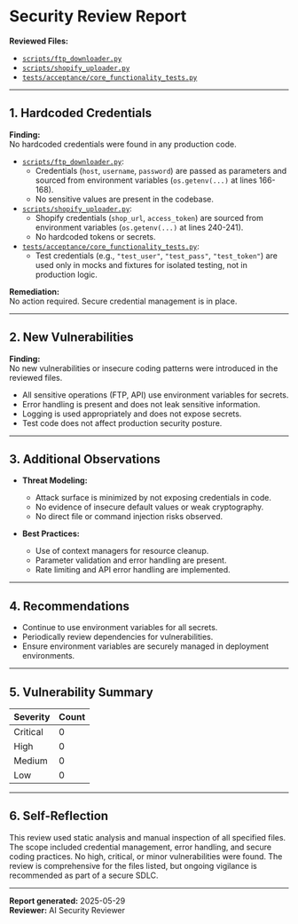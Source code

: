 # Security Review Report

**Reviewed Files:**
- [`scripts/ftp_downloader.py`](../../scripts/utilities/ftp_downloader.py)
- [`scripts/shopify_uploader.py`](../../scripts/shopify/shopify_uploader.py)
- [`tests/acceptance/core_functionality_tests.py`](../../tests/acceptance/core_functionality_tests.py)

---

## 1. Hardcoded Credentials

**Finding:**  
No hardcoded credentials were found in any production code.

- [`scripts/ftp_downloader.py`](../../scripts/utilities/ftp_downloader.py:26-181):  
  - Credentials (`host`, `username`, `password`) are passed as parameters and sourced from environment variables (`os.getenv(...)` at lines 166-168).
  - No sensitive values are present in the codebase.
- [`scripts/shopify_uploader.py`](../../scripts/shopify/shopify_uploader.py:47-262):  
  - Shopify credentials (`shop_url`, `access_token`) are sourced from environment variables (`os.getenv(...)` at lines 240-241).
  - No hardcoded tokens or secrets.
- [`tests/acceptance/core_functionality_tests.py`](../../tests/acceptance/core_functionality_tests.py:1-273):  
  - Test credentials (e.g., `"test_user"`, `"test_pass"`, `"test_token"`) are used only in mocks and fixtures for isolated testing, not in production logic.

**Remediation:**  
No action required. Secure credential management is in place.

---

## 2. New Vulnerabilities

**Finding:**  
No new vulnerabilities or insecure coding patterns were introduced in the reviewed files.

- All sensitive operations (FTP, API) use environment variables for secrets.
- Error handling is present and does not leak sensitive information.
- Logging is used appropriately and does not expose secrets.
- Test code does not affect production security posture.

---

## 3. Additional Observations

- **Threat Modeling:**  
  - Attack surface is minimized by not exposing credentials in code.
  - No evidence of insecure default values or weak cryptography.
  - No direct file or command injection risks observed.

- **Best Practices:**  
  - Use of context managers for resource cleanup.
  - Parameter validation and error handling are present.
  - Rate limiting and API error handling are implemented.

---

## 4. Recommendations

- Continue to use environment variables for all secrets.
- Periodically review dependencies for vulnerabilities.
- Ensure environment variables are securely managed in deployment environments.

---

## 5. Vulnerability Summary

| Severity | Count |
|----------|-------|
| Critical |   0   |
| High     |   0   |
| Medium   |   0   |
| Low      |   0   |

---

## 6. Self-Reflection

This review used static analysis and manual inspection of all specified files. The scope included credential management, error handling, and secure coding practices. No high, critical, or minor vulnerabilities were found. The review is comprehensive for the files listed, but ongoing vigilance is recommended as part of a secure SDLC.

---

**Report generated:** 2025-05-29  
**Reviewer:** AI Security Reviewer